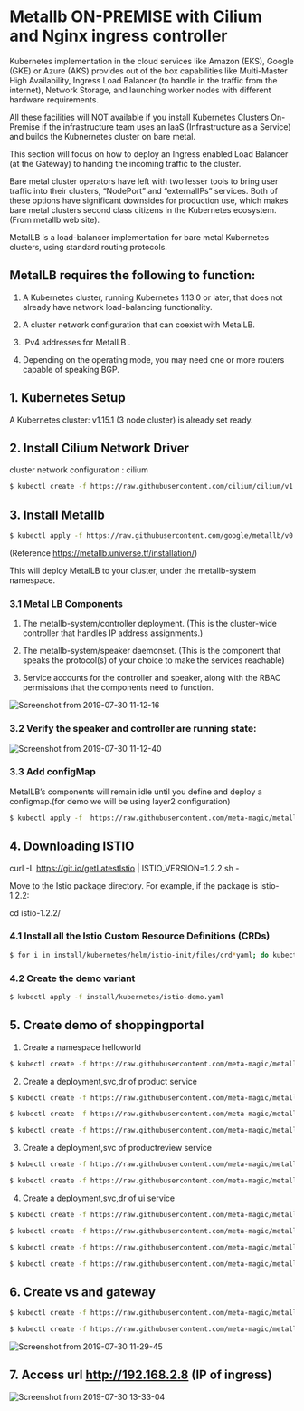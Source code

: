 # Metallb ON-PREMISE with Cilium and Nginx ingress controller 

Kubernetes implementation in the cloud services like Amazon (EKS), Google (GKE) or Azure (AKS) provides out of the box capabilities like Multi-Master High Availability, Ingress Load Balancer (to handle in the traffic from the internet), Network Storage, and launching worker nodes with different hardware requirements. 

All these facilities will NOT available if you install Kubernetes Clusters On-Premise if the infrastructure team uses an IaaS (Infrastructure as a Service) and builds the Kubnernetes cluster on bare metal. 

This section will focus on how to deploy an Ingress enabled Load Balancer (at the Gateway) to handing the incoming traffic to the cluster. 

Bare metal cluster operators have left with two lesser tools to bring user traffic into their clusters, “NodePort” and “externalIPs” services. Both of these options have significant downsides for production use, which makes bare metal clusters second class citizens in the Kubernetes ecosystem. (From metallb web site).

MetalLB is a load-balancer implementation for bare metal Kubernetes clusters, using standard routing protocols.


## MetalLB requires the following to function:

1) A Kubernetes cluster, running Kubernetes 1.13.0 or later, that does not already have network load-balancing functionality.

2) A cluster network configuration that can coexist with MetalLB.

3)  IPv4 addresses for MetalLB .

4) Depending on the operating mode, you may need one or more routers capable of speaking BGP.


## 1. Kubernetes Setup

A Kubernetes cluster: v1.15.1 (3 node cluster) is already set ready.


## 2. Install Cilium Network Driver 

cluster network configuration : cilium 

```bash
$ kubectl create -f https://raw.githubusercontent.com/cilium/cilium/v1.5/examples/kubernetes/1.14/cilium.yaml
```

## 3. Install Metallb 

```bash
$ kubectl apply -f https://raw.githubusercontent.com/google/metallb/v0.8.1/manifests/metallb.yaml
```

(Reference https://metallb.universe.tf/installation/)

This will deploy MetalLB to your cluster, under the metallb-system namespace. 

### 3.1 Metal LB Components

1) The metallb-system/controller deployment. (This is the cluster-wide controller that handles IP address assignments.)

2) The metallb-system/speaker daemonset. (This is the component that speaks the protocol(s) of your choice to make the services reachable)

3) Service accounts for the controller and speaker, along with the RBAC permissions that the components need to function.

![Screenshot from 2019-07-30 11-12-16](https://user-images.githubusercontent.com/30106168/62108245-35102f80-b2c7-11e9-996e-4542a9d6d607.png)

### 3.2 Verify the speaker and controller are running state:

![Screenshot from 2019-07-30 11-12-40](https://user-images.githubusercontent.com/30106168/62108461-b962b280-b2c7-11e9-97fc-5ace03d32aef.png)

### 3.3 Add configMap

MetalLB’s components  will remain idle until you define and deploy a configmap.(for demo we will be using layer2 configuration)

```bash
$ kubectl apply -f  https://raw.githubusercontent.com/meta-magic/metallb-baremetal-example/master/metallb_install/configMap_example.yml
```

## 4. Downloading ISTIO

  curl -L https://git.io/getLatestIstio | ISTIO_VERSION=1.2.2 sh -

  Move to the Istio package directory. For example, if the package is istio-1.2.2:

cd istio-1.2.2/




### 4.1  Install all the Istio Custom Resource Definitions (CRDs)

```bash
$ for i in install/kubernetes/helm/istio-init/files/crd*yaml; do kubectl apply -f $i; done

```

### 4.2 Create the demo variant

```bash
$ kubectl apply -f install/kubernetes/istio-demo.yaml

```


## 5. Create demo of shoppingportal

1) Create a namespace  helloworld

```bash
$ kubectl create -f https://raw.githubusercontent.com/meta-magic/metallb-baremetal-example/master/istio/shopping-ns.yaml
```

2) Create a deployment,svc,dr of product service

```bash
$ kubectl create -f https://raw.githubusercontent.com/meta-magic/metallb-baremetal-example/master/istio/product-v1.yaml
```
```bash
$ kubectl create -f https://raw.githubusercontent.com/meta-magic/metallb-baremetal-example/master/istio/product-service.yaml
```
```bash
$ kubectl create -f https://raw.githubusercontent.com/meta-magic/metallb-baremetal-example/master/istio/product-destination.yaml
```
3)  Create a deployment,svc of productreview service

```bash
$ kubectl create -f https://raw.githubusercontent.com/meta-magic/metallb-baremetal-example/master/istio/productreview-v1.yaml
```
```bash
$ kubectl create -f https://raw.githubusercontent.com/meta-magic/metallb-baremetal-example/master/istio/productreview-service.yaml
```


4) Create a deployment,svc,dr of ui service

```bash
$ kubectl create -f https://raw.githubusercontent.com/meta-magic/metallb-baremetal-example/master/istio/ui-v1.yaml
```
```bash
$ kubectl create -f https://raw.githubusercontent.com/meta-magic/metallb-baremetal-example/master/istio/ui-v2.yaml
```
```bash
$ kubectl create -f https://raw.githubusercontent.com/meta-magic/metallb-baremetal-example/master/istio/ui-service.yaml
```
```bash
$ kubectl create -f https://raw.githubusercontent.com/meta-magic/metallb-baremetal-example/master/istio/ui-destination.yaml
```
## 6. Create vs and gateway

```bash
$ kubectl create -f https://raw.githubusercontent.com/meta-magic/metallb-baremetal-example/master/istio/shoppingportal-virtualservice.yaml
```
```bash
$ kubectl create -f https://raw.githubusercontent.com/meta-magic/metallb-baremetal-example/master/istio/shoppingportal-gw.yaml
```

![Screenshot from 2019-07-30 11-29-45](https://user-images.githubusercontent.com/30106168/62110702-a2728f00-b2cc-11e9-8298-1d75ced33da4.png)

## 7. Access url http://192.168.2.8 (IP of ingress)


![Screenshot from 2019-07-30 13-33-04](https://user-images.githubusercontent.com/30106168/62114793-f97c6200-b2d4-11e9-9e5a-23d00eab4790.png)

